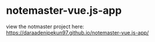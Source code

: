 # notemaster-vue.js-app
view the notmaster project here: https://daraadenipekun97.github.io/notemaster-vue.js-app/
